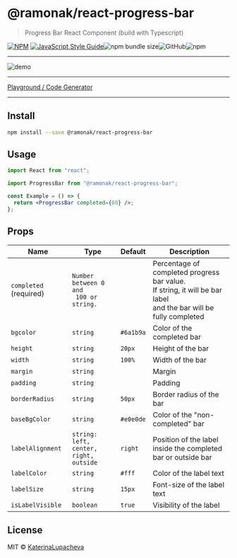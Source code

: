 # @ramonak/react-progress-bar

> Progress Bar React Component (build with Typescript)

[![NPM](https://img.shields.io/npm/v/@ramonak/react-progress-bar.svg)](https://www.npmjs.com/package/@ramonak/react-progress-bar) [![JavaScript Style Guide](https://img.shields.io/badge/code_style-standard-brightgreen.svg)](https://standardjs.com)![npm bundle size](https://img.shields.io/bundlephobia/min/@ramonak/react-progress-bar)![GitHub](https://img.shields.io/github/license/katerinalupacheva/react-progress-bar)![npm](https://img.shields.io/npm/dw/@ramonak/react-progress-bar)

---

![demo](https://i.ibb.co/Fgh0BsD/animated-demo.gif)

---

[Playground / Code Generator](https://katerinalupacheva.github.io/react-progress-bar/)

---

## Install

```bash
npm install --save @ramonak/react-progress-bar
```

## Usage

```jsx
import React from "react";

import ProgressBar from "@ramonak/react-progress-bar";

const Example = () => {
  return <ProgressBar completed={60} />;
};
```

## Props

| Name                   | Type                                           | Default   | Description                                                                                                                 |
| ---------------------- | ---------------------------------------------- | --------- | --------------------------------------------------------------------------------------------------------------------------- |
| `completed` (required) | `Number between 0 and` <br/>` 100 or string.`  |           | Percentage of completed progress bar value. <br/> If string, it will be bar label <br/> and the bar will be fully completed |
| `bgcolor`              | `string`                                       | `#6a1b9a` | Color of the completed bar                                                                                                  |
| `height`               | `string`                                       | `20px`    | Height of the bar                                                                                                           |
| `width`                | `string`                                       | `100%`    | Width of the bar                                                                                                            |
| `margin`               | `string`                                       |           | Margin                                                                                                                      |
| `padding`              | `string`                                       |           | Padding                                                                                                                     |
| `borderRadius`         | `string`                                       | `50px`    | Border radius of the bar                                                                                                    |
| `baseBgColor`          | `string`                                       | `#e0e0de` | Color of the "non-completed" bar                                                                                            |
| `labelAlignment`       | `string:` <br/> `left, center, right, outside` | `right`   | Position of the label inside the completed bar or outside bar                                                               |
| `labelColor`           | `string`                                       | `#fff`    | Color of the label text                                                                                                     |
| `labelSize`            | `string`                                       | `15px`    | Font-size of the label text                                                                                                 |
| `isLabelVisible`       | `boolean`                                      | `true`    | Visibility of the label                                                                                                     |

## License

MIT © [KaterinaLupacheva](https://github.com/KaterinaLupacheva)
